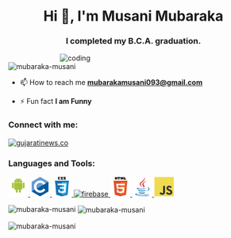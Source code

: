 <h1 align="center">Hi 👋, I'm Musani Mubaraka</h1>
<h3 align="center">I completed my B.C.A. graduation.</h3>


<img align="right" alt="coding" width="400" src="https://user-images.githubusercontent.com/74038190/249570803-02293768-9242-47e1-bf8f-d084ba0a2d1d.gif">

<p align="left"> <img src="https://komarev.com/ghpvc/?username=mubaraka-musani&label=Profile%20views&color=0e75b6&style=flat" alt="mubaraka-musani" /> </p>

- 📫 How to reach me **mubarakamusani093@gmail.com**



- ⚡ Fun fact **I am Funny**

<h3 align="left">Connect with me:</h3>
<p align="left">
<a href="https://instagram.com/gujaratinews.co" target="blank"><img align="center" src="https://raw.githubusercontent.com/rahuldkjain/github-profile-readme-generator/master/src/images/icons/Social/instagram.svg" alt="gujaratinews.co" height="30" width="40" /></a>
</p>

<h3 align="left">Languages and Tools:</h3>
<p align="left"> <a href="https://developer.android.com" target="_blank" rel="noreferrer"> <img src="https://raw.githubusercontent.com/devicons/devicon/master/icons/android/android-original-wordmark.svg" alt="android" width="40" height="40"/> </a> <a href="https://www.cprogramming.com/" target="_blank" rel="noreferrer"> <img src="https://raw.githubusercontent.com/devicons/devicon/master/icons/c/c-original.svg" alt="c" width="40" height="40"/> </a> <a href="https://www.w3schools.com/css/" target="_blank" rel="noreferrer"> <img src="https://raw.githubusercontent.com/devicons/devicon/master/icons/css3/css3-original-wordmark.svg" alt="css3" width="40" height="40"/> </a> <a href="https://firebase.google.com/" target="_blank" rel="noreferrer"> <img src="https://www.vectorlogo.zone/logos/firebase/firebase-icon.svg" alt="firebase" width="40" height="40"/> </a> <a href="https://www.w3.org/html/" target="_blank" rel="noreferrer"> <img src="https://raw.githubusercontent.com/devicons/devicon/master/icons/html5/html5-original-wordmark.svg" alt="html5" width="40" height="40"/> </a> <a href="https://www.java.com" target="_blank" rel="noreferrer"> <img src="https://raw.githubusercontent.com/devicons/devicon/master/icons/java/java-original.svg" alt="java" width="40" height="40"/> </a> <a href="https://developer.mozilla.org/en-US/docs/Web/JavaScript" target="_blank" rel="noreferrer"> <img src="https://raw.githubusercontent.com/devicons/devicon/master/icons/javascript/javascript-original.svg" alt="javascript" width="40" height="40"/> </a> </p>

<p><img align="left" src="https://github-readme-stats.vercel.app/api/top-langs?username=mubaraka-musani&show_icons=true&locale=en&layout=compact" alt="mubaraka-musani" /></p>

<p>&nbsp;<img align="center" src="https://github-readme-stats.vercel.app/api?username=mubaraka-musani&show_icons=true&locale=en" alt="mubaraka-musani" /></p>

<p><img align="center" src="https://github-readme-streak-stats.herokuapp.com/?user=mubaraka-musani&" alt="mubaraka-musani" /></p>

